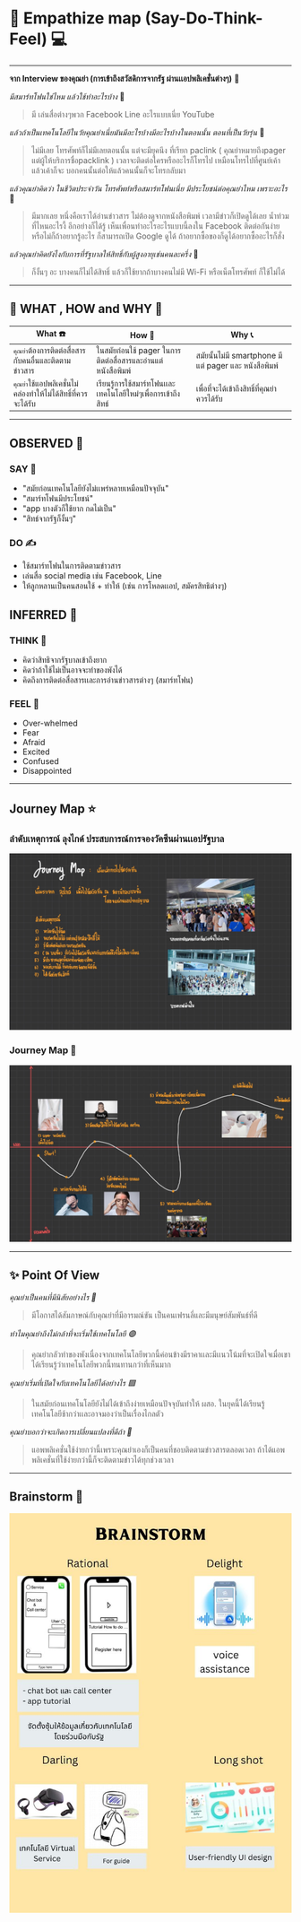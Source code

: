 # 💾 Empathize map (Say-Do-Think-Feel) 💻
----------

__จาก Interview ของคุณย่า (การเข้าถึงสวัสดิการจากรัฐ ผ่านเเอปพลิเคชั่นต่างๆ)__ 🎥

_มีสมาร์ทโฟนใช่ไหม แล้วใช้ทำอะไรบ้าง_ 📱

> มี เล่นสื่อต่างๆพวก Facebook Line อะไรแบบเนี่ย YouTube

_แล้วถ้าเป็นเทคโนโลยีในวัยคุณย่าเนี่ยมันมีอะไรบ้างมีอะไรบ้างในตอนนั้น ตอนที่เป็นวัยรุ่น_ 🧒

> ไม่มีเลย โทรศัพท์ก็ไม่มีเลยตอนนั้น แต่จะมียุคนึง ที่เรียก paclink ( คุณย่าหมายถึงpager แต่ผู้ให้บริการชื่อpacklink ) เวลาจะติดต่อใครหรืออะไรก็โทรไป เหมือนโทรไปที่ศูนย์เค้า แล้วเค้าก็จะ บอกคนนั้นต่อให้แล้วคนนั้นก็จะโทรกลับมา 

_แล้วคุณย่าคิดว่า ในชีวิตประจำวัน โทรศัพท์หรือสมาร์ทโฟนเนี่ย มีประโยชน์ต่อคุณย่าไหม เพราะอะไร_ 📲

> มีมากเลย หนึ่งคือเราได้อ่านข่าวสาร ไม่ต้องดูจากหนังสือพิมพ์ เวลามีข่าวก็เปิดดูได้เลย น้ำท่วมที่ไหนอะไรงี้ อีกอย่างก็ได้รู้ เห็นเพื่อนทำอะไรอะไรแบบนี้ลงใน Facebook ติดต่อกันง่าย หรือไม่ก็ถ้าอยากรู้อะไร ก็สามารถเปิด Google ดูได้ ถ้าอยากซื้อของก็ดูได้อยากซื้ออะไรก็สั่ง

_แล้วคุณย่าคิดยังไงกับการที่รัฐบาลให้สิทธิ์กับผู้สูงอายุเช่นคนละครึ่ง_ 💸

> ก็งั้นๆ อะ บางคนก็ไม่ได้สิทธิ์ แล้วก็ใช้ยากถ้าบางคนไม่มี Wi-Fi หรือเน็ตโทรศัพท์ ก็ใช้ไม่ได้
----------

## 💭 WHAT , HOW and WHY 💭

| What ☎️ | How 💌 | Why 📞|
| ------------- | ------------- | ------------- |
| `คุณย่า`ต้องการติดต่อสื่อสารกับคนอื่นและติดตามข่าวสาร | ในสมัยก่อนใช้ pager ในการติดต่อสื่อสารและอ่านแต่หนังสือพิมพ์ | สมัยนั้นไม่มี smartphone มีแต่ pager และ หนังสือพิมพ์ |
| `คุณย่า`ใช้แอปพลิเคชั่นไม่คล่องทำให้ไม่ได้สิทธิ์ที่ควรจะได้รับ | เรียนรู้การใช้สมาร์ทโฟนเเละเทคโนโลยีใหม่ๆเพื่อการเข้าถึงสิทธ์ | เพื่อที่จะได้เข้าถึงสิทธิ์ที่คุณย่าควรได้รับ
----------

## OBSERVED 🌝
### SAY 💬
-  "สมัยก่อนเทคโนโลยียังไม่เเพร่หลายเหมือนปัจจุบัน"
-  "สมาร์ทโฟนมีประโยชน์"
-  "app บางตัวก็ใช้ยาก กดไม่เป็น"
-  "สิทธ์จากรัฐก็งั้นๆ"
### DO ✍️
- ใช้สมาร์ทโฟนในการติดตามข่าวสาร
- เล่นสื่อ social media เช่น Facebook, Line
- ให้ลูกหลานเป็นคนสอนใช้ + ทำให้ (เช่น การโหลดเเอป, สมัครสิทธิต่างๆ)
## INFERRED 🌛
### THINK 💭
- คิดว่าสิทธิจากรัฐบาลเข้าถึงยาก
- คิดว่าถ้าใช้ไม่เป็นอาจจะทำของพังได้
- คิดถึงการติดต่อสื่อสารเเละการอ่านข่าวสารต่างๆ (สมาร์ทโฟน)
### FEEL 🌙
- Over-whelmed
- Fear
- Afraid
- Excited
- Confused
- Disappointed
-----
## Journey Map ⭐
### ลำดับเหตุการณ์ ลุงไกด์ ประสบการณ์การจองวัคซีนผ่านเเอปรัฐบาล
![JourneyMap1](./IMAGES/JourneyMap-DT.jpg)

### Journey Map 🌟
![JourneyMap/](./IMAGES/JourneyMap-DT2.jpg)

----------

## ✨ Point Of View 
*คุณย่าเป็นคนที่มีนิสัยอย่างไร 💜*
> มีโอกาสได้สัมภาษณ์กับคุณย่าที่มีอารมณ์ขัน เป็นคนเฟรนลี่และมีมนุษย์สัมพันธ์ที่ดี
 
*ทำไมคุณย่าถึงไม่กล้าที่จะเริ่มใช้เทคโนโลยี 🟣*
> คุณย่ากลัวทำของพังเนื่องจากเทคโนโลยีพวกนี้ค่อนข้างมีราคาเเละมีเเนวโน้มที่จะเปิดใจเมื่อเขาได้เรียนรู้ว่าเทคโนโลยีพวกนี้ทนทานกว่าที่เห็นมาก
 
*คุณย่าเริ่มที่เปิดใจกับเทคโนโลยีได้อย่างไร 🟪*
> ในสมัยก่อนเทคโนโลยียังไม่ได้เข้าถึงง่ายเหมือนปัจจุบันทำให้ ผสอ. ในยุคนี้ได้เรียนรู้เทคโนโลยีช้ากว่าเเละอาจมองว่าเป็นเรื่องไกลตัว
 
*คุณย่าบอกว่าจะเกิดการเปลี่ยนแปลงที่ดีถ้า 📰*
> แอพพลิเคชั่นใช้ง่ายกว่านี้เพราะคุณย่าเองก็เป็นคนที่ชอบติดตามข่าวสารตลอดเวลา ถ้าได้แอพพลิเคชั่นที่ใช้ง่ายกว่านี้ก็จะติดตามข่าวได้ทุกช่วงเวลา
 
----------
## Brainstorm 🧠
![Brainstorm](./IMAGES/Brainstorm1.jpg)
